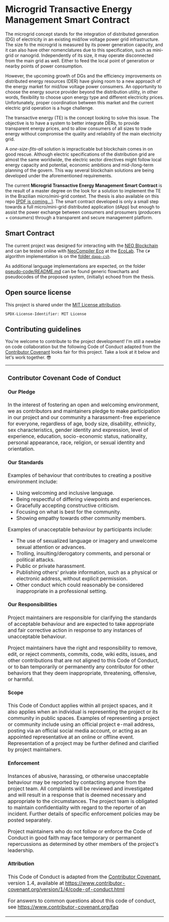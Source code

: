 # Microgrid Transactive Energy Management Smart Contract

The microgrid concept stands for the integration of distributed generation (DG) of electricity in an existing mid/low voltage power grid infrastructure.
The size fo the microgrid is measured by its power generation capacity, and it can also have other nomenclatures due to this specification, such as mini-grid or nanogrid.
Independently of its size, it may operate disconnected from the main grid as well.
Either to feed the local point of generation or nearby points of power consumption.

However, the upcoming growth of DGs and the efficiency improvements on distributed energy resources (DER) have giving room to a new approach of the energy market for mid/low voltage power consumers.
An opportunity to choose the energy source provider beyond the distribution utility, in other words, flexibility to choose upon energy type and different electricity prices.
Unfortunately, proper coordination between this market and the current electric grid operation is a huge challenge.

The transactive energy (TE) is the concept looking to solve this issue.
The objective is to have a system to better integrate DERs, to provide transparent energy prices, and to allow consumers of all sizes to trade energy without compromise the quality and reliability of the main electricity grid.

A *one-size-fits-all* solution is impracticable but blockchain comes in on good rescue.
Although electric specifications of the distribution grid are almost the same worldwide, the electric sector directives might follow local energy capacity and potential, economic ambitions and mid-/long-term planning of the govern.
This way several blockchain solutions are being developed under the aforementioned requirements.

The current **Microgrid Transactive Energy Management Smart Contract** is the result of a master degree on the look for a solution to implement the TE in the Brazilian micro/mini-grid context.
The thesis is also available on this repo [[PDF is coming...]]().
The smart contract developed is only a small step towards a full micro/mini-grid distributed application (dApp) but enough to assist the power exchange between consumers and prosumers (*pro*ducers + con*sumers*) through a transparent and secure management platform.

## Smart Contract

The current project was designed for interacting with the [NEO Blockchain](https://github.com/neo-project/neo) and can be tested online with [NeoCompiler Eco](https://github.com/NeoResearch/neocompiler-eco) at the [EcoLab](https://neocompiler.io/#!/ecolab/compilers).
The `C#` algorithm implementation is on the [folder `dapp-csh`](neo-dapp/microgrid-dapp.cs).

As additional language implementations are expected, on the folder [pseudo-code/README.md](pseudo-code/README.md) can be found generic flowcharts and pseudocodes of the proposed system, (initially) echoed from the thesis.

## Open source license

This project is shared under the [MIT License attribution](LICENSE).

`SPDX-License-Identifier: MIT License`

## Contributing guidelines

You're welcome to contribute to the project development!
I'm still a newbie on code collaboration but the following Code of Conduct adapted from the [Contributor Covenant](https://www.contributor-covenant.org/) looks fair for this project. Take a look at it below and let's work together. :sunglasses:

<table>
<tr>
<td>

### Contributor Covenant Code of Conduct

#### Our Pledge

In the interest of fostering an open and welcoming environment, we as contributors and maintainers pledge to make participation in our project and our community a harassment-free experience for everyone, regardless of age, body size, disability, ethnicity, sex characteristics, gender identity and expression, level of experience, education, socio-economic status, nationality, personal appearance, race, religion, or sexual identity and orientation.

#### Our Standards

Examples of behaviour that contributes to creating a positive environment include:

- Using welcoming and inclusive language.
- Being respectful of differing viewpoints and experiences.
- Gracefully accepting constructive criticism.
- Focusing on what is best for the community.
- Showing empathy towards other community members.

Examples of unacceptable behaviour by participants include:

- The use of sexualized language or imagery and unwelcome sexual attention or advances.
- Trolling, insulting/derogatory comments, and personal or political attacks.
- Public or private harassment.
- Publishing others' private information, such as a physical or electronic address, without explicit permission.
- Other conduct which could reasonably be considered inappropriate in a professional setting.

#### Our Responsibilities

Project maintainers are responsible for clarifying the standards of acceptable behaviour and are expected to take appropriate and fair corrective action in response to any instances of unacceptable behaviour.

Project maintainers have the right and responsibility to remove, edit, or reject comments, commits, code, wiki edits, issues, and other contributions that are not aligned to this Code of Conduct, or to ban temporarily or permanently any contributor for other behaviors that they deem inappropriate, threatening, offensive, or harmful.

#### Scope

This Code of Conduct applies within all project spaces, and it also applies when an individual is representing the project or its community in public spaces.
Examples of representing a project or community include using an official project e-mail address, posting via an official social media account, or acting as an appointed representative at an online or offline event. Representation of a project may be further defined and clarified by project maintainers.

#### Enforcement

Instances of abusive, harassing, or otherwise unacceptable behaviour may be reported by contacting anyone from the project team.
All complaints will be reviewed and investigated and will result in a response that is deemed necessary and appropriate to the circumstances.
The project team is obligated to maintain confidentiality with regard to the reporter of an incident.
Further details of specific enforcement policies may be posted separately.

Project maintainers who do not follow or enforce the Code of Conduct in good faith may face temporary or permanent repercussions as determined by other members of the project's leadership.

#### Attribution

This Code of Conduct is adapted from the [Contributor Covenant][homepage], version 1.4,
available at https://www.contributor-covenant.org/version/1/4/code-of-conduct.html

[homepage]: https://www.contributor-covenant.org

For answers to common questions about this code of conduct, see
https://www.contributor-covenant.org/faq

</td>
</tr>
</table>
